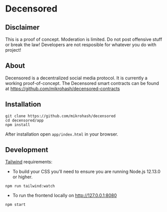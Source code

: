 # Decensored

## Disclaimer

This is a proof of concept. Moderation is limited. Do not post offensive stuff or break the law! Developers are not resposible for whatever you do with project!

## About

Decensored is a decentralized social media protocol. It is currently
a working proof-of-concept.
The Decensored smart contracts can be found at https://github.com/mikrohash/decensored-contracts

## Installation

```
git clone https://github.com/mikrohash/decensored
cd decensored/app
npm install
```

After installation open `app/index.html` in your browser.

## Development

<a href='https://tailwindcss.com/docs/installation' target='_blank'>Tailwind</a> requirements:

- To build your CSS you’ll need to ensure you are running Node.js 12.13.0 or higher.

```
npm run tailwind:watch
```

- To run the frontend locally on http://127.0.0.1:8080

```
npm start
```
